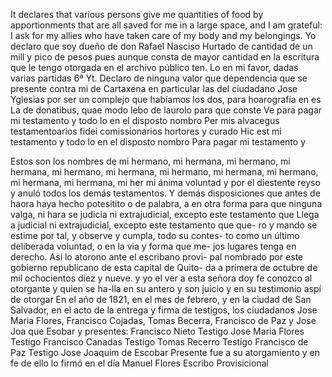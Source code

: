 It declares that various persons give me quantities of food by apportionments that are all saved for me in a large space, and I am grateful: I ask for my allies who have taken care of my body and my belongings.
Yo declaro que soy dueño de don Rafael Nasciso Hurtado de cantidad de un mill y pico de pesos pues aunque consta de mayor cantidad en la escritura que le tengo otorgada en el archivo público ten.
Lo en mi favor, dadas varias partidas
6ª Yt. Declaro de ninguna valor que dependencia
que se presente contra mi de Cartaxena en particular las del ciudadano Jose Yglesias por ser un complejo que habíamos los dos, para hoarografía en es
La de donatibus, quae modo lebo de laurolo para que conste
Ve para pagar mi testamento y todo lo en el disposto nombro
Per mis alvacegus testamentoarios fidei comissionarios hortores y curado
Hic est mi testamento y todo lo en el disposto nombro
Para pagar mi testamento y

Estos son los nombres de mi hermano, mi hermana, mi hermano, mi hermana, mi hermano, mi hermana, mi hermano, mi hermana, mi hermano, mi hermana, mi hermana, mi her
mi ánima voluntad y por el diestente reyso y anuló todos los demás testamentos. Y demás disposiciones que antes de haora haya hecho potesitito o de palabra, a en otra forma para que ninguna valga, ni hara se judicia ni extrajudicial, excepto este testamento que
Llega a judicial ni extrajudicial, excepto este testamento que que- ro y mando se estime por tal, y observe y cumpla, todo su contes- to como un último deliberada voluntad, o en la via y forma que me- jos lugares tenga en derecho. Así lo atorono ante el escribano provi-
pal nombrado por este gobierno republicano de esta capital de Quito- da a primera de octubre de mil ochocientos diez y nueve. y yo el ver a esta señora doy fe conozco al otorgante y quien se ha-lla en su antero y son juicio y en su testimonio aspí de otorgar
En el año de 1821, en el mes de febrero, y en la ciudad de San Salvador, en el acto de la entrega y firma de testigos, los ciudadanos Jose Maria Flores, Francisco Cojadas, Tomas Becerra, Francisco de Paz y Jose Joa que Esobar y presentes:
Francisco Nieto
Testigo Jose Maria Flores
Testigo Francisco Canadas
Testigo Tomas Recerro
Testigo Francisco de Paz
Testigo Jose Joaquim de Escobar
Presente fue a su atorgamiento y en fe de ello lo firmó en el día
Manuel Flores
Escribo Provisicional